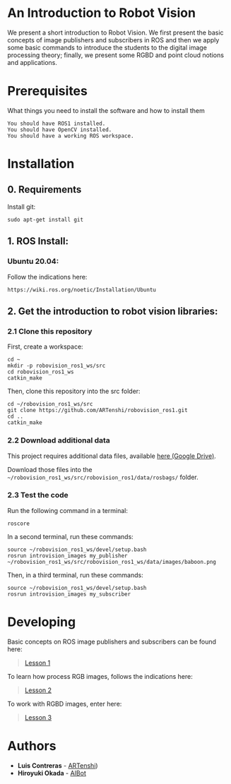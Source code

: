 # An Introduction to Robot Vision

We present a short introduction to Robot Vision. We first present the basic concepts of image publishers and subscribers in ROS and then we apply some basic commands to introduce the students to the digital image processing theory; finally, we present some RGBD and point cloud notions and applications.

# Prerequisites

What things you need to install the software and how to install them

```
You should have ROS1 installed.
You should have OpenCV installed.
You should have a working ROS workspace.
```
# Installation

## 0. Requirements

Install git:

```
sudo apt-get install git
```

## 1. ROS Install:

### Ubuntu 20.04:

Follow the indications here:

```
https://wiki.ros.org/noetic/Installation/Ubuntu
```


## 2. Get the introduction to robot vision libraries:

### 2.1 Clone this repository

First, create a workspace:

```
cd ~
mkdir -p robovision_ros1_ws/src
cd robovision_ros1_ws
catkin_make
```

Then, clone this repository into the src folder:

```
cd ~/robovision_ros1_ws/src
git clone https://github.com/ARTenshi/robovision_ros1.git
cd ..
catkin_make
```

### 2.2 Download additional data

This project requires additional data files, available [here (Google Drive)](https://bit.ly/3PzJp5m).

Download those files into the `~/robovision_ros1_ws/src/robovision_ros1/data/rosbags/` folder.


### 2.3 Test the code

Run the following command in a terminal:

```
roscore
```

In a second terminal, run these commands:

```
source ~/robovision_ros1_ws/devel/setup.bash
rosrun introvision_images my_publisher ~/robovision_ros1_ws/src/robovision_ros1_ws/data/images/baboon.png
```


Then, in a third terminal, run these commands:

```
source ~/robovision_ros1_ws/devel/setup.bash
rosrun introvision_images my_subscriber
```

# Developing

Basic concepts on ROS image publishers and subscribers can be found here:

> [Lesson 1](https://github.com/ARTenshi/robovision_ros1/tree/main/1_images)

To learn how process RGB images, follows the indications here:

> [Lesson 2](https://github.com/ARTenshi/robovision_ros1/tree/main/2_processing)

To work with RGBD images, enter here:

> [Lesson 3](https://github.com/ARTenshi/robovision_ros1/tree/main/3_rgbd)

# Authors

* **Luis Contreras** - [ARTenshi](https://artenshi.github.io/))
* **Hiroyuki Okada** - [AIBot](http://aibot.jp/)
